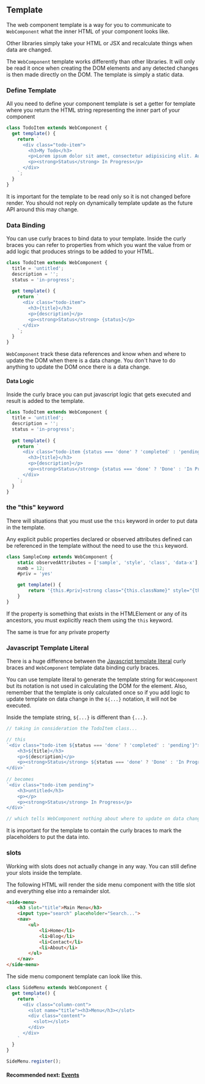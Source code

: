 ## Template
The web component template is a way for you to communicate to `WebComponent` what the inner HTML
of your component looks like.

Other libraries simply take your HTML or JSX and recalculate things when data are changed.

The `WebComponent` template works differently than other libraries. It will only be read it once when creating the
DOM elements and any detected changes is then made directly on the DOM. The template is simply a static data.

### Define Template
All you need to define your component template is set a getter for template where you return the HTML string 
representing the inner part of your component

```js
class TodoItem extends WebComponent {
  get template() {
    return `
      <div class="todo-item">
        <h3>My Todo</h3>
        <p>Lorem ipsum dolor sit amet, consectetur adipisicing elit. Autem debitis vitae voluptatibus?</p>
        <p><strong>Status</strong> In Progress</p>
      </div>
    `;
  }
}
```

It is important for the template to be read only so it is not changed before render.
You should not reply on dynamically template update as the future API around this may change.

### Data Binding
You can use curly braces to bind data to your template. Inside the curly braces you can refer to properties
from which you want the value from or add logic that produces strings to be added to your HTML.

```js
class TodoItem extends WebComponent {
  title = 'untitled';
  description = '';
  status = 'in-progress';
  
  get template() {
    return `
      <div class="todo-item">
        <h3>{title}</h3>
        <p>{description}</p>
        <p><strong>Status</strong> {status}</p>
      </div>
    `;
  }
}
```

`WebComponent` track these data references and know when and where to update the DOM when there is a
data change. You don't have to do anything to update the DOM once there is a data change.

#### Data Logic
Inside the curly brace you can put javascript logic that gets executed and result is added to the template.

```js
class TodoItem extends WebComponent {
  title = 'untitled';
  description = '';
  status = 'in-progress';
  
  get template() {
    return `
      <div class="todo-item {status === 'done' ? 'completed' : 'pending'}">
        <h3>{title}</h3>
        <p>{description}</p>
        <p><strong>Status</strong> {status === 'done' ? 'Done' : 'In Progress'}</p>
      </div>
    `;
  }
}
```

### the "this" keyword
There will situations that you must use the `this` keyword in order to put data in the template.

Any explicit public properties declared or observed attributes defined can be referenced in the template
without the need to use the `this` keyword.

```js
class SampleComp extends WebComponent {
    static observedAttributes = ['sample', 'style', 'class', 'data-x'];
    numb = 12;
    #priv = 'yes'

    get template() {
        return '{this.#priv}<strong class="{this.className}" style="{this.style.cssText}" data-x="{this.dataset.x}">{numb} {sample}</strong>'
    }
}
```

If the property is something that exists in the HTMLElement or any of its ancestors, you must explicitly
reach them using the `this` keyword.

The same is true for any private property

### Javascript Template Literal
There is a huge difference between the [Javascript template literal](https://developer.mozilla.org/en-US/docs/Web/JavaScript/Reference/Template_literals) 
curly braces and `WebComponent` template data binding curly braces.

You can use template literal to generate the template string for `WebComponent` but its notation is not
used in calculating the DOM for the element. Also, remember that the template is only calculated once
so if you add logic to update template on data change in the `${...}` notation, it will not be executed.

Inside the template string, `${...}` is different than `{...}`.

```js
// taking in consideration the TodoItem class...

// this
`<div class="todo-item ${status === 'done' ? 'completed' : 'pending'}">
    <h3>${title}</h3>
    <p>${description}</p>
    <p><strong>Status</strong> ${status === 'done' ? 'Done' : 'In Progress'}</p>
</div>`
  
// becomes
`<div class="todo-item pending">
    <h3>untitled</h3>
    <p></p>
    <p><strong>Status</strong> In Progress</p>
</div>`

// which tells WebComponent nothing about where to update on data change
```

It is important for the template to contain the curly braces to mark the placeholders to put the data into.

### slots
Working with slots does not actually change in any way. You can still define your slots inside the template.

The following HTML will render the side menu component with the title slot and everything else
into a remainder slot.
```html
<side-menu>
	<h3 slot="title">Main Menu</h3>
	<input type="search" placeholder="Search...">
	<nav>
		<ul>
			<li>Home</li>
			<li>Blog</li>
			<li>Contact</li>
			<li>About</li>
		</ul>
	</nav>
</side-menu>
```

The side menu component template can look like this.

```js
class SideMenu extends WebComponent {
  get template() {
    return `
      <div class="column-cont">
        <slot name="title"><h3>Menu</h3></slot>
        <div class="content">
          <slot></slot>
        </div>
      </div>
    `
  }
}

SideMenu.register();
```

#### Recommended next: [Events](https://github.com/beforesemicolon/web-component/blob/master/doc/events.md)